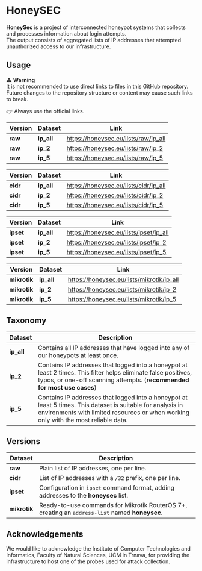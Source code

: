 # HoneySEC

**HoneySec** is a project of interconnected honeypot systems that collects and processes information about login attempts.  
The output consists of aggregated lists of IP addresses that attempted unauthorized access to our infrastructure.

## Usage
⚠️ **Warning**  
It is not recommended to use direct links to files in this GitHub repository.  
Future changes to the repository structure or content may cause such links to break.  

👉 Always use the official links.

| Version   | Dataset | Link |
|-----------|---------|------|
| **raw**   | **ip_all** | https://honeysec.eu/lists/raw/ip_all |
| **raw**   | **ip_2**   | https://honeysec.eu/lists/raw/ip_2 |
| **raw**   | **ip_5**   | https://honeysec.eu/lists/raw/ip_5 |

| Version   | Dataset | Link |
|-----------|---------|------|
| **cidr**  | **ip_all** | https://honeysec.eu/lists/cidr/ip_all |
| **cidr**  | **ip_2**   | https://honeysec.eu/lists/cidr/ip_2 |
| **cidr**  | **ip_5**   | https://honeysec.eu/lists/cidr/ip_5 |

| Version   | Dataset | Link |
|-----------|---------|------|
| **ipset** | **ip_all** | https://honeysec.eu/lists/ipset/ip_all |
| **ipset** | **ip_2**   | https://honeysec.eu/lists/ipset/ip_2 |
| **ipset** | **ip_5**   | https://honeysec.eu/lists/ipset/ip_5 |

| Version   | Dataset | Link |
|-----------|---------|------|
| **mikrotik** | **ip_all** | https://honeysec.eu/lists/mikrotik/ip_all |
| **mikrotik** | **ip_2**   | https://honeysec.eu/lists/mikrotik/ip_2 |
| **mikrotik** | **ip_5**   | https://honeysec.eu/lists/mikrotik/ip_5 |

## Taxonomy

| Dataset   | Description |
|-----------|-------------|
| **ip_all** | Contains all IP addresses that have logged into any of our honeypots at least once. |
| **ip_2**   | Contains IP addresses that logged into a honeypot at least 2 times. This filter helps eliminate false positives, typos, or one-off scanning attempts. (**recommended for most use cases**) |
| **ip_5**   | Contains IP addresses that logged into a honeypot at least 5 times. This dataset is suitable for analysis in environments with limited resources or when working only with the most reliable data. |

## Versions

| Dataset     | Description |
|-------------|-------------|
| **raw**     | Plain list of IP addresses, one per line. |
| **cidr**    | List of IP addresses with a `/32` prefix, one per line. |
| **ipset**   | Configuration in `ipset` command format, adding addresses to the **honeysec** list. |
| **mikrotik**| Ready-to-use commands for Mikrotik RouterOS 7+, creating an `address-list` named **honeysec**. |

## Acknowledgements
We would like to acknowledge the Institute of Computer Technologies and Informatics, Faculty of Natural Sciences, UCM in Trnava, for providing the infrastructure to host one of the probes used for attack collection.
